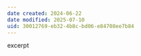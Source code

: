 ```yaml
---
date created: 2024-06-22
date modified: 2025-07-10
uid: 30012769-eb32-4b8c-bd06-e84708ee7b84
---
```


excerpt

<!-- more -->
